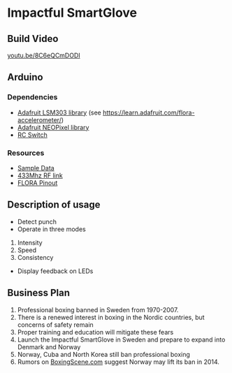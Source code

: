 # Impactful SmartGlove

## Build Video
[youtu.be/8C6eQCmDODI](http://youtu.be/8C6eQCmDODI)

## Arduino

### Dependencies
- [Adafruit LSM303 library](https://github.com/adafruit/Adafruit_LSM303) (see https://learn.adafruit.com/flora-accelerometer/)
- [Adafruit NEOPixel library](https://github.com/adafruit/Adafruit_NeoPixel)
- [RC Switch](https://code.google.com/p/rc-switch/)

### Resources
- [Sample Data](https://docs.google.com/spreadsheets/d/1FJm560VEfG71ycGG6PFauqhReCmirWezqJmgE8yc2Gc/edit#gid=667733735)
- [433Mhz RF link](http://www.seeedstudio.com/wiki/433Mhz_RF_link_kit)
- [FLORA Pinout](https://learn.adafruit.com/assets/2845)

## Description of usage
- Detect punch
- Operate in three modes
1. Intensity
2. Speed
3. Consistency
- Display feedback on LEDs

## Business Plan
1. Professional boxing banned in Sweden from 1970-2007.
2. There is a renewed interest in boxing in the Nordic countries, but concerns of safety remain
3. Proper training and education will mitigate these fears
4. Launch the Impactful SmartGlove in Sweden and prepare to expand into Denmark and Norway
5. Norway, Cuba and North Korea still ban professional boxing
6. Rumors on [BoxingScene.com](http://www.boxingscene.com/professional-boxing-coming-back-norway--70242) suggest Norway may lift its ban in 2014.
